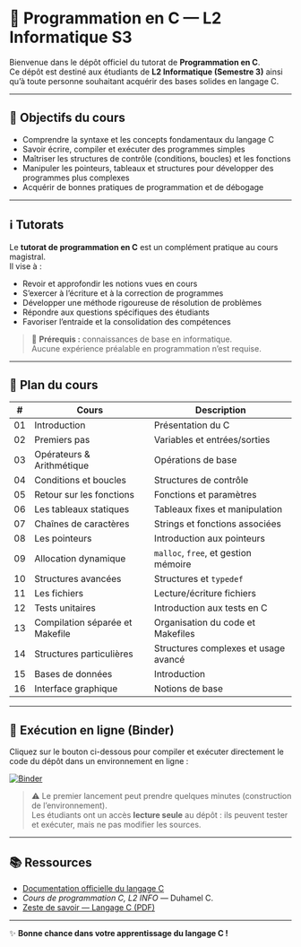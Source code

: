 # 📘 Programmation en C — L2 Informatique S3

Bienvenue dans le dépôt officiel du tutorat de **Programmation en C**.  
Ce dépôt est destiné aux étudiants de **L2 Informatique (Semestre 3)** ainsi qu’à toute personne souhaitant acquérir des bases solides en langage C.

---

## 🎯 Objectifs du cours
- Comprendre la syntaxe et les concepts fondamentaux du langage C  
- Savoir écrire, compiler et exécuter des programmes simples  
- Maîtriser les structures de contrôle (conditions, boucles) et les fonctions  
- Manipuler les pointeurs, tableaux et structures pour développer des programmes plus complexes  
- Acquérir de bonnes pratiques de programmation et de débogage  

---

## ℹ️ Tutorats
Le **tutorat de programmation en C** est un complément pratique au cours magistral.  
Il vise à :  
- Revoir et approfondir les notions vues en cours  
- S’exercer à l’écriture et à la correction de programmes  
- Développer une méthode rigoureuse de résolution de problèmes  
- Répondre aux questions spécifiques des étudiants  
- Favoriser l’entraide et la consolidation des compétences  

> 📌 **Prérequis :** connaissances de base en informatique.  
> Aucune expérience préalable en programmation n’est requise.  

---

## 📑 Plan du cours

| #  | Cours                               | Description |
|----|-------------------------------------|-------------|
| 01 | Introduction                        | Présentation du C |
| 02 | Premiers pas                        | Variables et entrées/sorties |
| 03 | Opérateurs & Arithmétique           | Opérations de base |
| 04 | Conditions et boucles               | Structures de contrôle |
| 05 | Retour sur les fonctions            | Fonctions et paramètres |
| 06 | Les tableaux statiques              | Tableaux fixes et manipulation |
| 07 | Chaînes de caractères               | Strings et fonctions associées |
| 08 | Les pointeurs                       | Introduction aux pointeurs |
| 09 | Allocation dynamique                | `malloc`, `free`, et gestion mémoire |
| 10 | Structures avancées                 | Structures et `typedef` |
| 11 | Les fichiers                        | Lecture/écriture fichiers |
| 12 | Tests unitaires                     | Introduction aux tests en C |
| 13 | Compilation séparée et Makefile     | Organisation du code et Makefiles |
| 14 | Structures particulières            | Structures complexes et usage avancé |
| 15 | Bases de données                    | Introduction |
| 16 | Interface graphique                 | Notions de base |

---

## 🚀 Exécution en ligne (Binder)

Cliquez sur le bouton ci-dessous pour compiler et exécuter directement le code du dépôt dans un environnement en ligne :  

[![Binder](https://mybinder.org/badge_logo.svg)](https://mybinder.org/v2/gh/killianreine/tutorat_programmation_C/HEAD)

> ⚠️ Le premier lancement peut prendre quelques minutes (construction de l’environnement).  
> Les étudiants ont un accès **lecture seule** au dépôt : ils peuvent tester et exécuter, mais ne pas modifier les sources.

---

## 📚 Ressources
- [Documentation officielle du langage C](https://en.cppreference.com/w/c)  
- *Cours de programmation C, L2 INFO* — Duhamel C.  
- [Zeste de savoir — Langage C (PDF)](https://zestedesavoir.com/tutoriels/755/le-langage-c-1/)  

---

✨ **Bonne chance dans votre apprentissage du langage C !**
